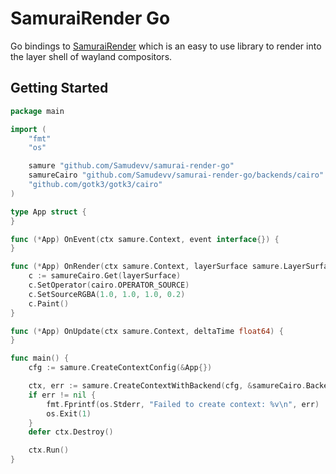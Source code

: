 # SamuraiRender Go

Go bindings to [SamuraiRender](https://github.com/Samudevv/samurai-render) which is an easy to use library to render into the layer shell of wayland compositors.

## Getting Started

```go
package main

import (
	"fmt"
	"os"

	samure "github.com/Samudevv/samurai-render-go"
	samureCairo "github.com/Samudevv/samurai-render-go/backends/cairo"
	"github.com/gotk3/gotk3/cairo"
)

type App struct {
}

func (*App) OnEvent(ctx samure.Context, event interface{}) {
}

func (*App) OnRender(ctx samure.Context, layerSurface samure.LayerSurface, o samure.Rect) {
	c := samureCairo.Get(layerSurface)
	c.SetOperator(cairo.OPERATOR_SOURCE)
	c.SetSourceRGBA(1.0, 1.0, 1.0, 0.2)
	c.Paint()
}

func (*App) OnUpdate(ctx samure.Context, deltaTime float64) {
}

func main() {
	cfg := samure.CreateContextConfig(&App{})

	ctx, err := samure.CreateContextWithBackend(cfg, &samureCairo.Backend{})
	if err != nil {
		fmt.Fprintf(os.Stderr, "Failed to create context: %v\n", err)
		os.Exit(1)
	}
	defer ctx.Destroy()

	ctx.Run()
}
```
